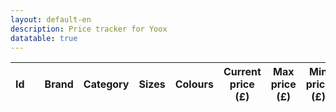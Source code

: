 ```yaml
---
layout: default-en
description: Price tracker for Yoox
datatable: true
---
```


<div class="datatable-begin">
    <table id="example" class="display" style="width:100%">
    	<thead>
            <tr>
                <th>Id</th>
            	<th></th>
                <th>Brand</th>
                <th>Category</th>
                <th>Sizes</th>
                <th>Colours</th>
                <th>Current price (£)</th>
                <th>Max price (£)</th>
                <th>Min price (£)</th>
                <th>Current discount (£)</th>
            </tr>
        </thead>
    </table>
</div>